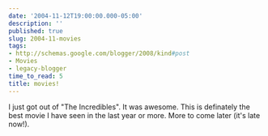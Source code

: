 ```yaml
---
date: '2004-11-12T19:00:00.000-05:00'
description: ''
published: true
slug: 2004-11-movies
tags:
- http://schemas.google.com/blogger/2008/kind#post
- Movies
- legacy-blogger
time_to_read: 5
title: movies!
---
```


I just got out of "The Incredibles". It was awesome. This is definately the best movie I have seen in the last year or more.  More to come later (it's late now!).